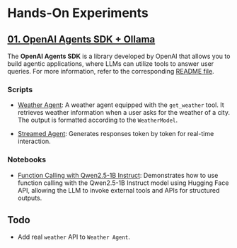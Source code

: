 # Hands-On Experiments

## [01. OpenAI Agents SDK + Ollama](./openai-agents)

The **OpenAI Agents SDK** is a library developed by OpenAI that allows you to build agentic applications, where LLMs can utilize tools to answer user queries. For more information, refer to the corresponding [README file](./openai-agents/).

### Scripts  

- [Weather Agent](./openai-agents/scripts/weather-openai-agent-ollama.py): A weather agent equipped with the `get_weather` tool. It retrieves weather information when a user asks for the weather of a city. The output is formatted according to the `WeatherModel`.  

- [Streamed Agent](./openai-agents/scripts/openai-agent-stream-with-ollama.py): Generates responses token by token for real-time interaction.  

### Notebooks  

- [Function Calling with Qwen2.5-1B Instruct](./openai-agents/openai-agents/notebooks/function_calling_with_qween2_5_1b_instruct.ipynb): Demonstrates how to use function calling with the Qwen2.5-1B Instruct model using Hugging Face API, allowing the LLM to invoke external tools and APIs for structured outputs.  


## Todo

- Add real `weather` API to `Weather Agent`.
